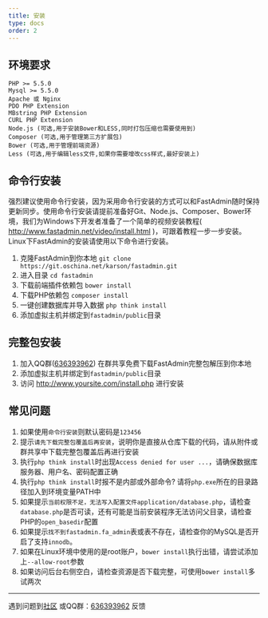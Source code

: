 ```yaml
---
title: 安装
type: docs
order: 2
---
```


## **环境要求**

~~~
PHP >= 5.5.0
Mysql >= 5.5.0
Apache 或 Nginx
PDO PHP Extension
MBstring PHP Extension
CURL PHP Extension
Node.js (可选,用于安装Bower和LESS,同时打包压缩也需要使用到)
Composer (可选,用于管理第三方扩展包)
Bower (可选,用于管理前端资源)
Less (可选,用于编辑less文件,如果你需要增改css样式,最好安装上)
~~~

## **命令行安装**

强烈建议使用命令行安装，因为采用命令行安装的方式可以和FastAdmin随时保持更新同步。使用命令行安装请提前准备好Git、Node.js、Composer、Bower环境，我们为Windows下开发者准备了一个简单的视频安装教程( http://www.fastadmin.net/video/install.html )，可跟着教程一步一步安装。Linux下FastAdmin的安装请使用以下命令进行安装。

1. 克隆FastAdmin到你本地
   `git clone https://git.oschina.net/karson/fastadmin.git `
2. 进入目录
   `cd fastadmin `
3. 下载前端插件依赖包
   `bower install `
4. 下载PHP依赖包
   `composer install`
5. 一键创建数据库并导入数据
   `php think install`
6. 添加虚拟主机并绑定到`fastadmin/public`目录

## **完整包安装**

1. 加入QQ群([636393962](https://jq.qq.com/?_wv=1027&k=487PNBb)) 在群共享免费下载FastAdmin完整包解压到你本地 
2. 添加虚拟主机并绑定到`fastadmin/public`目录
3. 访问 http://www.yoursite.com/install.php 进行安装

## **常见问题**
1. 如果使用`命令行安装`则默认密码是`123456`
2. 提示`请先下载完整包覆盖后再安装`，说明你是直接从仓库下载的代码，请从附件或群共享中下载完整包覆盖后再进行安装
3. 执行`php think install`时出现`Access denied for user ...`，请确保数据库服务器、用户名、密码配置正确
4. 执行`php think install`时报不是内部或外部命令? 请将`php.exe`所在的目录路径加入到环境变量PATH中
5. 如果提示`当前权限不足，无法写入配置文件application/database.php`，请检查`database.php`是否可读，还有可能是当前安装程序无法访问父目录，请检查PHP的`open_basedir`配置
6. 如果提示`找不到fastadmin.fa_admin`表或表不存在，请检查你的MySQL是否开启了支持`innodb`。
7. 如果在Linux环境中使用的是root账户，`bower install`执行出错，请尝试添加上`--allow-root`参数
8. 如果访问后台右侧空白，请检查资源是否下载完整，可使用`bower install`多试两次

* * * * *
遇到问题到[社区](http://forum.fastadmin.net) 或QQ群：[636393962](https://jq.qq.com/?_wv=1027&k=487PNBb) 反馈





